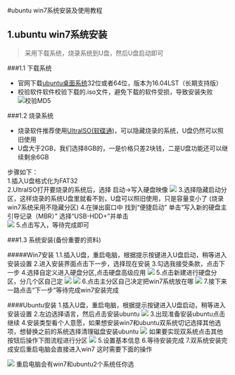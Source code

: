 #ubuntu win7系统安装及使用教程
## 1.ubuntu win7系统安装
> 采用下载系统，烧录系统到U盘，然后U盘启动即可   

###1.1 下载系统
* 官网下载[ubuntu桌面系统]()32位或者64位，版本为16.04LST（长期支持版）
* 校验软件软件校验下载的.iso文件，避免下载的软件受损，导致安装失败
![校验MD5]()

###1.2 烧录系统
* 烧录软件推荐使用[UltraISO(软碟通)]()，可以隐藏烧录的系统，U盘仍然可以照旧使用
* U盘大于2GB，我们选择8GB的，一是价格只差2块钱，二是U盘功能还可以继续剩余6GB

步骤如下：  
1.插入U盘格式化为FAT32   
2.UltraISO打开要烧录的系统后，选择 启动->写入硬盘映像
![](C:\Users\Administrator\Desktop\系统安装\图片\2.jpg)
3.选择隐藏启动分区，这样烧录的系统U盘里就看不到，U盘可以照旧使用，只是容量变小了 (烧录win7系统采用不隐藏分区)
4.在弹出窗口中 找到“便捷启动” 单击“写入新的硬盘主引导记录（MBR）” 选择“USB-HDD+”并单击  
![](C:\Users\Administrator\Desktop\系统安装\图片\1.jpg)
5.点击写入，等待完成即可

###1.3 系统安装(备份重要的资料)

#####Win7安装
1.1.插入U盘，重启电脑，根据提示按键进入U盘启动，稍等进入安装设置
2.进入安装界面点击下一步，选择现在安装
3.勾选我接受条款，点击下一步
4.选择自定义进入硬盘分区,点击硬盘高级应用
![](C:\Users\Administrator\Desktop\系统安装\图片\5.jpg)
5.点击新建进行硬盘分区，分几个区自己定
![](C:\Users\Administrator\Desktop\系统安装\图片\3.jpg)
![](C:\Users\Administrator\Desktop\系统安装\图片\6.jpg)
6.点击主分区自己决定把win7系统放在哪
![](C:\Users\Administrator\Desktop\系统安装\图片\4.jpg)
7.接下来一路点击“下一步”等待完成win7安装完成

####Ubuntu安装
 1.插入U盘，重启电脑，根据提示按键进入U盘启动，稍等进入安装设置
 2.左边选择语言，然后点击安装ubuntu
 ![](C:\Users\Administrator\Desktop\系统安装\图片\1.png)
 3.出现准备安装ubuntu点击继续
 4.安装类型看个人意愿，如果想安装win7和ubuntu双系统切记选择其他选项，想替换之前的系统选择清理磁盘安装ubuntu
 ![](C:\Users\Administrator\Desktop\系统安装\图片\4.png)
 如果要实现双系统点击其他按钮后操作下图流程进行分区
 ![](C:\Users\Administrator\Desktop\系统安装\图片\6.png)
 5.设置基本信息
 6.等待安装完成
 7.双系统安装完成安后重启电脑会直接进入win7 这时需要下面的操作
 
 ![](C:\Users\Administrator\Desktop\系统安装\图片\7.png)
 重启电脑会有win7和ubuntu2个系统任你选
 




